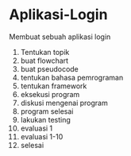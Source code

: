 # Aplikasi-Login
Membuat sebuah aplikasi login
1. Tentukan topik
2. buat flowchart
3. buat pseudocode
4. tentukan bahasa pemrograman
5. tentukan framework
6. eksekusi program
7. diskusi mengenai program
8. program selesai
9. lakukan testing
10. evaluasi 1
11. evaluasi 1-10
12. selesai
